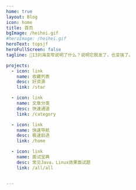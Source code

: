 ```yaml
---
home: true
layout: Blog
icon: home
title: 首页
bgImage: /heihei.gif
#heroImage: /heihei.gif
heroText: topsjf
heroFullScreen: false
tagline: 🍎13刘海变窄说明了什么？说明它脱发了，也变强了。

projects:
  - icon: link
    name: 收藏列表
    desc: 好资源
    link: /star

  - icon: link
    name: 文章分类
    desc: 快速通道
    link: /category

  - icon: link
    name: 快速导航
    desc: 极速前进
    link: /home

  - icon: link
    name: 面试宝典
    desc: 常见Java，Linux效果面试题
    link: /all/all


---
```

